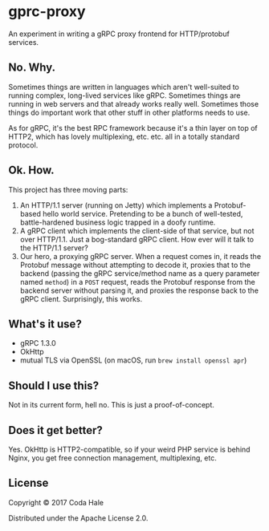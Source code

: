 # gprc-proxy

An experiment in writing a gRPC proxy frontend for HTTP/protobuf services.

## No. Why.

Sometimes things are written in languages which aren't well-suited to running complex, long-lived
services like gRPC. Sometimes things are running in web servers and that already works really well.
Sometimes those things do important work that other stuff in other platforms needs to use.

As for gRPC, it's the best RPC framework because it's a thin layer on top of HTTP2, which has lovely
multiplexing, etc. etc. all in a totally standard protocol.

## Ok. How.

This project has three moving parts:

1. An HTTP/1.1 server (running on Jetty) which implements a Protobuf-based hello world service.
   Pretending to be a bunch of well-tested, battle-hardened business logic trapped in a doofy 
   runtime.
2. A gRPC client which implements the client-side of that service, but not over HTTP/1.1. Just a
   bog-standard gRPC client. How ever will it talk to the HTTP/1.1 server?
3. Our hero, a proxying gRPC server. When a request comes in, it reads the Protobuf message without
   attempting to decode it, proxies that to the backend (passing the gRPC service/method name as
   a query parameter named `method`) in a `POST` request, reads the Protobuf response from the 
   backend server without parsing it, and proxies the response back to the gRPC client. 
   Surprisingly, this works.

## What's it use?

* gRPC 1.3.0
* OkHttp
* mutual TLS via OpenSSL (on macOS, run `brew install openssl apr`)

## Should I use this?

Not in its current form, hell no. This is just a proof-of-concept.

## Does it get better?

Yes. OkHttp is HTTP2-compatible, so if your weird PHP service is behind Nginx, you get free
connection management, multiplexing, etc.

## License

Copyright © 2017 Coda Hale

Distributed under the Apache License 2.0.
